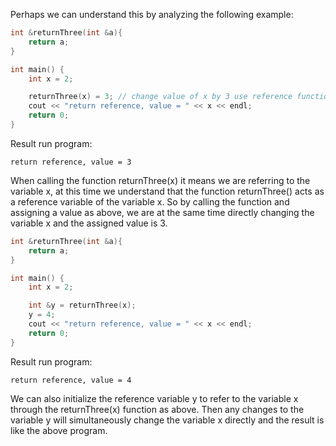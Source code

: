 Perhaps we can understand this by analyzing the following example:
```cpp
int &returnThree(int &a){
    return a;
}

int main() {
    int x = 2;

    returnThree(x) = 3; // change value of x by 3 use reference function
    cout << "return reference, value = " << x << endl;
    return 0;
}
```
Result run program:
```
return reference, value = 3
```
When calling the function returnThree(x) it means we are referring to the variable x, at this time we understand that the function returnThree() acts as a reference variable of the variable x. So by calling the function and assigning a value as above, we are at the same time directly changing the variable x and the assigned value is 3.

```cpp
int &returnThree(int &a){
    return a;
}

int main() {
    int x = 2;

    int &y = returnThree(x); 
    y = 4;
    cout << "return reference, value = " << x << endl;
    return 0;
}
```
Result run program:
```
return reference, value = 4
```
We can also initialize the reference variable y to refer to the variable x through the returnThree(x) function as above. Then any changes to the variable y will simultaneously change the variable x directly and the result is like the above program.
